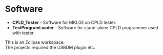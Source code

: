 # Software

* __CPLD_Tester__ - Software for MKL03 on CPLD tester.
* __TestProgramLoader__ - Software for stand-alone CPLD programmer used with tester.   

This is an Eclipse workspace.  
The projects required the USBDM plugin etc.